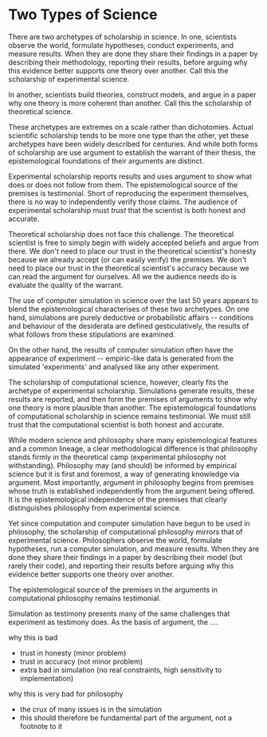 # Two Types of Science

There are two archetypes of scholarship in science.  In one, scientists observe the world, formulate hypotheses, conduct experiments, and measure results.  When they are done they share their findings in a paper by describing their methodology, reporting their results, before arguing why this evidence better supports one theory over another.  Call this the scholarship of experimental science. 

In another, scientists build theories, construct models, and argue in a paper why one theory is more coherent than another.  Call this the scholarship of theoretical science.

These archetypes are extremes on a scale rather than dichotomies.  Actual scientific scholarship tends to be more one type than the other, yet these archetypes have been widely described for centuries.  And while both forms of scholarship are use argument to establish the warrant of their thesis, the epistemological foundations of their arguments are distinct.

Experimental scholarship reports results and uses argument to show what does or does not follow from them. The epistemological source of the premises is testimonial.  Short of reproducing the experiment themselves, there is no way to independently verify those claims.  The audience of experimental scholarship must _trust_ that the scientist is both honest and accurate.

Theoretical scholarship does not face this challenge.  The theoretical scientist is free to simply begin with widely accepted beliefs and argue from there.   We don't need to place our trust in the theoretical scientist's honesty because we already accept (or can easily verify) the premises.  We don't need to place our trust in the theoretical scientist's accuracy because we can read the argument for ourselves.  All we the audience needs do is evaluate the quality of the warrant. 

The use of computer simulation in science over the last 50 years appears to blend the epistemological characterises of these two archetypes.  On one hand, simulations are purely deductive or probabilistic affairs -- conditions and behaviour of the desiderata are defined gesticulatively, the results of what follows from these stipulations are examined.

On the other hand, the results of computer simulation often have the appearance of experiment -- empiric-like data is generated from the simulated 'experiments' and analysed like any other experiment.

The scholarship of computational science, however, clearly fits the archetype of experimental scholarship.  Simulations generate results, these results are reported, and then form the premises of arguments to show why one theory is more plausible than another.  The epistemological foundations of computational scholarship in science remains testimonial.  We must still trust that the computational scientist is both honest and accurate.

While modern science and philosophy share many epistemological features and a common lineage, a clear methodological difference is that philosophy stands firmly in the theoretical camp (experimental philosophy not withstanding).  Philosophy may (and should) be informed by empirical science but it is first and foremost, a way of generating knowledge via argument.  Most importantly, argument in philosophy begins from premises whose truth is established independently from the argument being offered.  It is the epistemological independence of the premises that clearly distinguishes philosophy from experimental science.

Yet since computation and computer simulation have begun to be used in philosophy, the scholarship of computational philosophy mirrors that of experimental science. Philosophers observe the world, formulate hypotheses, run a computer simulation, and measure results.  When they are done they share their findings in a paper by describing their model (but rarely their code), and reporting their results before arguing why this evidence better supports one theory over another. 

The epistemological source of the premises in the arguments in computational philosophy remains testimonial.

Simulation as testimony presents many of the same challenges that experiment as testimony does.  As the basis of argument, the ....


why this is bad
  - trust in honesty (minor problem)
  - trust in accuracy (not minor problem)
  - extra bad in simulation (no real constraints, high sensitivity to implementation)

why this is very bad for philosophy 
  - the crux of many issues is in the simulation
  - this should therefore be fundamental part of the argument, not a footnote to it